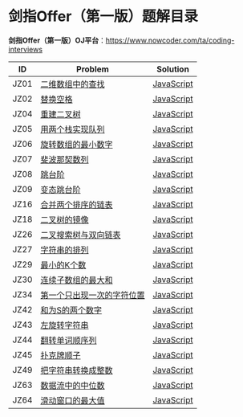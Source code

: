 # 剑指Offer（第一版）题解目录

**剑指Offer（第一版）OJ平台**：<https://www.nowcoder.com/ta/coding-interviews>

| ID   | Problem                                                      | Solution                                                     |
| ---- | ------------------------------------------------------------ | ------------------------------------------------------------ |
| JZ01 | [二维数组中的查找](https://www.nowcoder.com/practice/abc3fe2ce8e146608e868a70efebf62e?tpId=13&tqId=11154&rp=1&ru=%2Fta%2Fcoding-interviews&qru=%2Fta%2Fcoding-interviews%2Fquestion-ranking&tab=answerKey) | [JavaScript](./JZ01-二维数组中的查找/javascript-solution)    |
| JZ02 | [替换空格](https://www.nowcoder.com/practice/0e26e5551f2b489b9f58bc83aa4b6c68?tpId=13&tqId=11155&rp=1&ru=%2Fta%2Fcoding-interviews&qru=%2Fta%2Fcoding-interviews%2Fquestion-ranking&tab=answerKey) | [JavaScript](./JZ02-替换空格/javascript-solution)            |
| JZ04 | [重建二叉树](https://www.nowcoder.com/practice/8a19cbe657394eeaac2f6ea9b0f6fcf6?tpId=13&tqId=11157&rp=1&ru=%2Fta%2Fcoding-interviews&qru=%2Fta%2Fcoding-interviews%2Fquestion-ranking&tab=answerKey) | [JavaScript](./JZ04-重建二叉树/javascript-solution)          |
| JZ05 | [用两个栈实现队列](https://www.nowcoder.com/practice/54275ddae22f475981afa2244dd448c6?tpId=13&tqId=11158&rp=1&ru=%2Fta%2Fcoding-interviews&qru=%2Fta%2Fcoding-interviews%2Fquestion-ranking&tab=answerKey) | [JavaScript](./JZ05-用两个栈实现队列/javascript-solution)    |
| JZ06 | [旋转数组的最小数字](https://www.nowcoder.com/practice/9f3231a991af4f55b95579b44b7a01ba?tpId=13&tqId=11159&rp=1&ru=%2Fta%2Fcoding-interviews&qru=%2Fta%2Fcoding-interviews%2Fquestion-ranking&tab=answerKey) | [JavaScript](./JZ06-旋转数组的最小数字/javascript-solution)  |
| JZ07 | [斐波那契数列](https://www.nowcoder.com/practice/c6c7742f5ba7442aada113136ddea0c3?tpId=13&tqId=11160&rp=1&ru=%2Fta%2Fcoding-interviews&qru=%2Fta%2Fcoding-interviews%2Fquestion-ranking&tab=answerKey) | [JavaScript](./JZ07-斐波那契数列/javascript-solution)        |
| JZ08 | [跳台阶](https://www.nowcoder.com/practice/8c82a5b80378478f9484d87d1c5f12a4?tpId=13&tqId=11161&rp=1&ru=%2Fta%2Fcoding-interviews&qru=%2Fta%2Fcoding-interviews%2Fquestion-ranking&tab=answerKey) | [JavaScript](./JZ08-跳台阶/javascript-solution)              |
| JZ09 | [变态跳台阶](https://www.nowcoder.com/practice/22243d016f6b47f2a6928b4313c85387?tpId=13&tqId=11162&rp=1&ru=%2Fta%2Fcoding-interviews&qru=%2Fta%2Fcoding-interviews%2Fquestion-ranking&tab=answerKey) | [JavaScript](./JZ09-变态跳台阶/javascript-solution)          |
| JZ16 | [合并两个排序的链表](https://www.nowcoder.com/practice/d8b6b4358f774294a89de2a6ac4d9337?tpId=13&tqId=11169&rp=1&ru=%2Fta%2Fcoding-interviews&qru=%2Fta%2Fcoding-interviews%2Fquestion-ranking&tab=answerKey) | [JavaScript](./JZ16-合并两个排序的链表/javascript-solution)  |
| JZ18 | [二叉树的镜像](https://www.nowcoder.com/practice/a9d0ecbacef9410ca97463e4a5c83be7?tpId=13&tqId=11171&rp=1&ru=%2Fta%2Fcoding-interviews&qru=%2Fta%2Fcoding-interviews%2Fquestion-ranking&tab=answerKey) | [JavaScript](./JZ18-二叉树的镜像/javascript-solution)        |
| JZ26 | [二叉搜索树与双向链表](https://www.nowcoder.com/practice/947f6eb80d944a84850b0538bf0ec3a5?tpId=13&tqId=11179&rp=1&ru=%2Fta%2Fcoding-interviews&qru=%2Fta%2Fcoding-interviews%2Fquestion-ranking&tab=answerKey) | [JavaScript](./JZ26-二叉搜索树与双向链表/javascript-solution) |
| JZ27 | [字符串的排列](https://www.nowcoder.com/practice/fe6b651b66ae47d7acce78ffdd9a96c7?tpId=13&tqId=11180&rp=1&ru=%2Fta%2Fcoding-interviews&qru=%2Fta%2Fcoding-interviews%2Fquestion-ranking&tab=answerKey) | [JavaScript](./JZ27-字符串的排列/javascript-solution)        |
| JZ29 | [最小的K个数](https://www.nowcoder.com/practice/6a296eb82cf844ca8539b57c23e6e9bf?tpId=13&rp=1&ru=%2Fta%2Fcoding-interviews&qru=%2Fta%2Fcoding-interviews%2Fquestion-ranking&tab=answerKey) | [JavaScript](./JZ29-最小的K个数/javascript-solution)         |
| JZ30 | [连续子数组的最大和](https://www.nowcoder.com/practice/459bd355da1549fa8a49e350bf3df484?tpId=13&tqId=11183&rp=1&ru=%2Fta%2Fcoding-interviews&qru=%2Fta%2Fcoding-interviews%2Fquestion-ranking&tab=answerKey) | [JavaScript](./JZ30-连续子数组的最大和/javascript-solution)  |
| JZ34 | [第一个只出现一次的字符位置](https://www.nowcoder.com/practice/1c82e8cf713b4bbeb2a5b31cf5b0417c?tpId=13&tqId=11187&rp=1&ru=%2Fta%2Fcoding-interviews&qru=%2Fta%2Fcoding-interviews%2Fquestion-ranking&tab=answerKey) | [JavaScript](./JZ34-第一个只出现一次的字符位置/javascript-solution) |
| JZ42 | [和为S的两个数字](https://www.nowcoder.com/practice/390da4f7a00f44bea7c2f3d19491311b?tpId=13&tqId=11195&rp=1&ru=%2Fta%2Fcoding-interviews&qru=%2Fta%2Fcoding-interviews%2Fquestion-ranking&tab=answerKey) | [JavaScript](./JZ42-和为S的两个数字/javascript-solution)     |
| JZ43 | [左旋转字符串](https://www.nowcoder.com/practice/12d959b108cb42b1ab72cef4d36af5ec?tpId=13&tqId=11196&rp=1&ru=%2Fta%2Fcoding-interviews&qru=%2Fta%2Fcoding-interviews%2Fquestion-ranking&tab=answerKey) | [JavaScript](./JZ43-左旋转字符串/javascript-solution)        |
| JZ44 | [翻转单词顺序列](https://www.nowcoder.com/practice/3194a4f4cf814f63919d0790578d51f3?tpId=13&tqId=11197&rp=1&ru=%2Fta%2Fcoding-interviews&qru=%2Fta%2Fcoding-interviews%2Fquestion-ranking&tab=answerKey) | [JavaScript](./JZ44-翻转单词顺序列/javascript-solution)      |
| JZ45 | [扑克牌顺子](https://www.nowcoder.com/practice/762836f4d43d43ca9deb273b3de8e1f4?tpId=13&tqId=11198&rp=1&ru=%2Fta%2Fcoding-interviews&qru=%2Fta%2Fcoding-interviews%2Fquestion-ranking&tab=answerKey) | [JavaScript](./JZ45-扑克牌顺子/javascript-solution)          |
| JZ49 | [把字符串转换成整数](https://www.nowcoder.com/practice/1277c681251b4372bdef344468e4f26e?tpId=13&tqId=11202&rp=1&ru=%2Fta%2Fcoding-interviews&qru=%2Fta%2Fcoding-interviews%2Fquestion-ranking&tab=answerKey) | [JavaScript](./JZ49-把字符串转换成整数/javascript-solution)  |
| JZ63 | [数据流中的中位数](https://www.nowcoder.com/practice/9be0172896bd43948f8a32fb954e1be1?tpId=13&rp=1&ru=%2Fta%2Fcoding-interviews&qru=%2Fta%2Fcoding-interviews%2Fquestion-ranking&tab=answerKey) | [JavaScript](./JZ63-数据流中的中位数/javascript-solution)    |
| JZ64 | [滑动窗口的最大值](https://www.nowcoder.com/practice/1624bc35a45c42c0bc17d17fa0cba788?tpId=13&tqId=11217&rp=1&ru=%2Fta%2Fcoding-interviews&qru=%2Fta%2Fcoding-interviews%2Fquestion-ranking&tab=answerKey) | [JavaScript](./JZ64-滑动窗口的最大值/javascript-solution)    |

